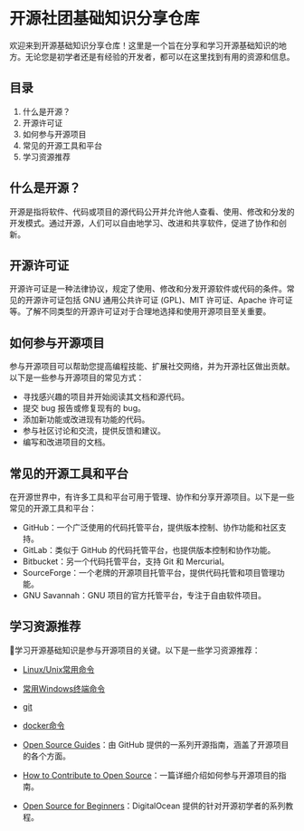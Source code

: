 # 开源社团基础知识分享仓库

欢迎来到开源基础知识分享仓库！这里是一个旨在分享和学习开源基础知识的地方。无论您是初学者还是有经验的开发者，都可以在这里找到有用的资源和信息。

## 目录
1. 什么是开源？
2. 开源许可证
3. 如何参与开源项目
4. 常见的开源工具和平台
5. 学习资源推荐
## 什么是开源？
开源是指将软件、代码或项目的源代码公开并允许他人查看、使用、修改和分发的开发模式。通过开源，人们可以自由地学习、改进和共享软件，促进了协作和创新。

## 开源许可证
开源许可证是一种法律协议，规定了使用、修改和分发开源软件或代码的条件。常见的开源许可证包括 GNU 通用公共许可证 (GPL)、MIT 许可证、Apache 许可证等。了解不同类型的开源许可证对于合理地选择和使用开源项目至关重要。

## 如何参与开源项目
参与开源项目可以帮助您提高编程技能、扩展社交网络，并为开源社区做出贡献。以下是一些参与开源项目的常见方式：

* 寻找感兴趣的项目并开始阅读其文档和源代码。
* 提交 bug 报告或修复现有的 bug。
* 添加新功能或改进现有功能的代码。
* 参与社区讨论和交流，提供反馈和建议。
* 编写和改进项目的文档。
## 常见的开源工具和平台
在开源世界中，有许多工具和平台可用于管理、协作和分享开源项目。以下是一些常见的开源工具和平台：

* GitHub：一个广泛使用的代码托管平台，提供版本控制、协作功能和社区支持。
* GitLab：类似于 GitHub 的代码托管平台，也提供版本控制和协作功能。
* Bitbucket：另一个代码托管平台，支持 Git 和 Mercurial。
* SourceForge：一个老牌的开源项目托管平台，提供代码托管和项目管理功能。
* GNU Savannah：GNU 项目的官方托管平台，专注于自由软件项目。

## 学习资源推荐
🚀学习开源基础知识是参与开源项目的关键。以下是一些学习资源推荐：

* [Linux/Unix常用命令](./Linux_command/README.md)

* [常用Windows终端命令](./Windows_command/README.md)

* [git](./git_command/README.md)

* [docker命令](./docker_command/README.md)

* [Open Source Guides](https://opensource.guide/)：由 GitHub 提供的一系列开源指南，涵盖了开源项目的各个方面。
* [How to Contribute to Open Source](https://opensource.guide/how-to-contribute/)：一篇详细介绍如何参与开源项目的指南。
* [Open Source for Beginners](https://www.digitalocean.com/community/tutorial_series/open-source-for-beginners)：DigitalOcean 提供的针对开源初学者的系列教程。